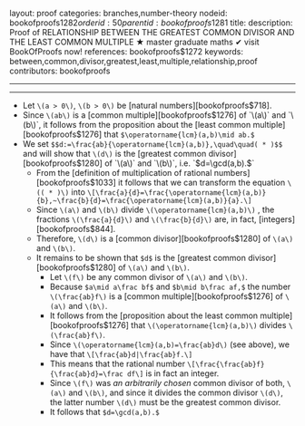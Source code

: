 layout: proof
categories: branches,number-theory
nodeid: bookofproofs$1282
orderid: 50
parentid: bookofproofs$1281
title: 
description:  Proof of RELATIONSHIP BETWEEN THE GREATEST COMMON DIVISOR AND THE LEAST COMMON MULTIPLE &#9733; master graduate maths &#10004; visit BookOfProofs now!
references: bookofproofs$1272
keywords: between,common,divisor,greatest,least,multiple,relationship,proof
contributors: bookofproofs

---


---

* Let `\(a > 0\)`, `\(b > 0\)` be [natural numbers][bookofproofs$718].
* Since `\(ab\)` is a [common multiple][bookofproofs$1276] of `\(a\)` and `\(b\)`, it follows from the proposition about the [least common multiple][bookofproofs$1276] that `$\operatorname{lcm}(a,b)\mid ab.$`
* We set `$$d:=\frac{ab}{\operatorname{lcm}(a,b)},\quad\quad( * )$$` and will show that `\(d\)` is the [greatest common divisor][bookofproofs$1280] of `\(a\)` and `\(b\)`, i.e. `$d=\gcd(a,b).$`
   * From the [definition of multiplication of rational numbers][bookofproofs$1033] it follows that we can transform the equation `\(( * )\)` into 
`\[\frac{a}{d}=\frac{\operatorname{lcm}(a,b)}{b},~\frac{b}{d}=\frac{\operatorname{lcm}(a,b)}{a}.\]`
   * Since `\(a\)` and `\(b\)` divide `\(\operatorname{lcm}(a,b)\)` , the fractions `\(\frac{a}{d}\)` and `\(\frac{b}{d}\)` are, in fact, [integers][bookofproofs$844].
   * Therefore, `\(d\)` is a [common divisor][bookofproofs$1280] of `\(a\)` and `\(b\)`. 
   * It remains to be shown that `$d$` is the [greatest common divisor][bookofproofs$1280] of `\(a\)` and `\(b\)`. 
      * Let `\(f\)` be any common divisor of `\(a\)` and `\(b\)`. 
      * Because `$a\mid a\frac bf$` and `$b\mid b\frac af,$` the number `\(\frac{ab}f\)` is a [common multiple][bookofproofs$1276] of `\(a\)` and `\(b\)`.
      * It follows from the [proposition about the least common multiple][bookofproofs$1276] that `\(\operatorname{lcm}(a,b)\)` divides `\(\frac{ab}f\)`. 
      * Since `\(\operatorname{lcm}(a,b)=\frac{ab}d\)` (see above), we have that
`\[\frac{ab}d|\frac{ab}f.\]`
      * This means that the rational number 
`\[\frac{\frac{ab}f}{\frac{ab}d}=\frac df\]`
is in fact an integer. 
      * Since `\(f\)` was _an arbitrarily chosen_ common divisor of both, `\(a\)` and `\(b\)`, and since it divides the common divisor `\(d\)`, the latter number `\(d\)` must be the greatest common divisor.
      * It follows that `$d=\gcd(a,b).$`
